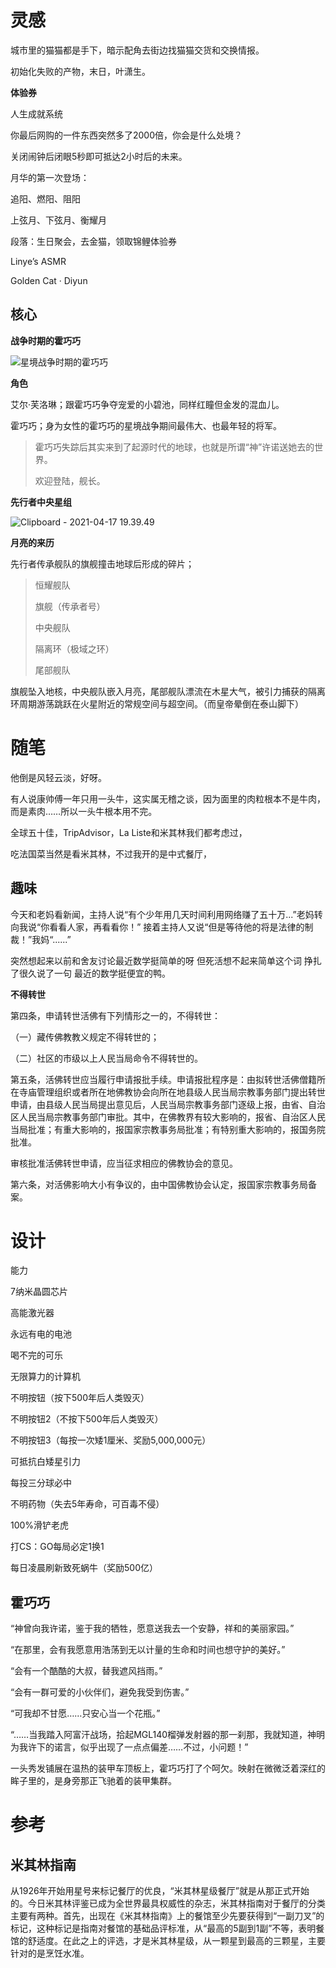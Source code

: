 # 灵感

城市里的猫猫都是手下，暗示配角去街边找猫猫交货和交换情报。



初始化失败的产物，末日，叶潇生。



**体验券**

人生成就系统

你最后网购的一件东西突然多了2000倍，你会是什么处境？

关闭闹钟后闭眼5秒即可抵达2小时后的未来。



月华的第一次登场：

追阳、燃阳、阻阳



上弦月、下弦月、衡耀月



段落：生日聚会，去金猫，领取锦鲤体验券



Linye’s ASMR

Golden Cat · Diyun



## 核心

**战争时期的霍巧巧**

![星境战争时期的霍巧巧](https://gitee.com/Nafish/images/raw/master/img/%E6%98%9F%E5%A2%83%E6%88%98%E4%BA%89%E6%97%B6%E6%9C%9F%E7%9A%84%E9%9C%8D%E5%B7%A7%E5%B7%A7.png)



**角色**

艾尔·芙洛琳；跟霍巧巧争夺宠爱的小碧池，同样红瞳但金发的混血儿。

霍巧巧；身为女性的霍巧巧的星境战争期间最伟大、也最年轻的将军。

> 霍巧巧失踪后其实来到了起源时代的地球，也就是所谓“神”许诺送她去的世界。
>
> 欢迎登陆，舰长。



**先行者中央星组**

![Clipboard - 2021-04-17 19.39.49](https://gitee.com/Nafish/images/raw/master/img/Clipboard%20-%202021-04-17%2019.39.49.png)



**月亮的来历**

先行者传承舰队的旗舰撞击地球后形成的碎片；

> 恒耀舰队
>
> 旗舰（传承者号）
>
> 中央舰队
>
> 隔离环（极域之环）
>
> 尾部舰队

旗舰坠入地核，中央舰队嵌入月亮，尾部舰队漂流在木星大气，被引力捕获的隔离环周期游荡跳跃在火星附近的常规空间与超空间。（而皇帝晕倒在泰山脚下）





# 随笔

他倒是风轻云淡，好呀。



有人说康帅傅一年只用一头牛，这实属无稽之谈，因为面里的肉粒根本不是牛肉，而是素肉……所以一头牛根本用不完。



全球五十佳，TripAdvisor，La Liste和米其林我们都考虑过，

 

吃法国菜当然是看米其林，不过我开的是中式餐厅，





## 趣味

今天和老妈看新闻，主持人说“有个少年用几天时间利用网络赚了五十万...”老妈转向我说“你看看人家，再看看你！” 接着主持人又说“但是等待他的将是法律的制裁！”我妈“......”



突然想起来以前和舍友讨论最近数学挺简单的呀 但死活想不起来简单这个词 挣扎了很久说了一句 最近的数学挺便宜的鸭。



**不得转世**

第四条，申请转世活佛有下列情形之一的，不得转世：

（一）藏传佛教教义规定不得转世的；

（二）社区的市级以上人民当局命令不得转世的。

第五条，活佛转世应当履行申请报批手续。申请报批程序是：由拟转世活佛僧籍所在寺庙管理组织或者所在地佛教协会向所在地县级人民当局宗教事务部门提出转世申请，由县级人民当局提出意见后，人民当局宗教事务部门逐级上报，由省、自治区人民当局宗教事务部门审批。其中，在佛教界有较大影响的，报省、自治区人民当局批准；有重大影响的，报国家宗教事务局批准；有特别重大影响的，报国务院批准。

审核批准活佛转世申请，应当征求相应的佛教协会的意见。

第六条，对活佛影响大小有争议的，由中国佛教协会认定，报国家宗教事务局备案。





# 设计



能力

7纳米晶圆芯片

高能激光器

永远有电的电池

喝不完的可乐

无限算力的计算机

不明按钮（按下500年后人类毁灭）

不明按钮2（不按下500年后人类毁灭）

不明按钮3（每按一次矮1厘米、奖励5,000,000元）

可抵抗白矮星引力

每投三分球必中

不明药物（失去5年寿命，可百毒不侵）

100%滑铲老虎

打CS：GO每局必定1换1

每日凌晨刷新致死蜗牛（奖励500亿）



## 霍巧巧

“神曾向我许诺，鉴于我的牺牲，愿意送我去一个安静，祥和的美丽家园。”

“在那里，会有我愿意用浩荡到无以计量的生命和时间也想守护的美好。”

“会有一个酷酷的大叔，替我遮风挡雨。”

“会有一群可爱的小伙伴们，避免我受到伤害。”

“可我却不甘愿……只安心当一个花瓶。”

“……当我踏入阿富汗战场，拾起MGL140榴弹发射器的那一刹那，我就知道，神明为我许下的诺言，似乎出现了一点点偏差……不过，小问题！”

一头秀发铺展在温热的装甲车顶板上，霍巧巧打了个呵欠。映射在微微泛着深红的眸子里的，是身旁那正飞驰着的装甲集群。





# 参考



## 米其林指南

从1926年开始用星号来标记餐厅的优良，“米其林星级餐厅”就是从那正式开始的。今日米其林评鉴已成为全世界最具权威性的杂志，米其林指南对于餐厅的分类主要有两种。首先，出现在《米其林指南》上的餐馆至少先要获得到“一副刀叉”的标记，这种标记是指南对餐馆的基础品评标准，从“最高的5副到1副”不等，表明餐馆的舒适度。在此之上的评选，才是米其林星级，从一颗星到最高的三颗星，主要针对的是烹饪水准。



















